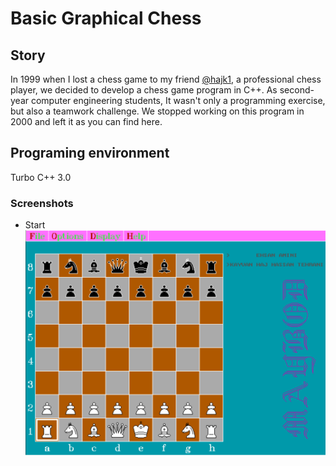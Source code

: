 # Basic Graphical Chess
## Story
In 1999 when I lost a chess game to my friend [@hajk1](https://github.com/hajk1), a professional chess player,  we decided to develop a chess game program in C++. As second-year computer engineering students, It wasn't only a programming exercise, but also a teamwork challenge. We stopped working on this program in 2000 and left it as you can find here. 
## Programing environment
Turbo C++ 3.0

### Screenshots
* Start
![Screenshots: Start](https://github.com/EhsanCode/basic_graphical_chess/blob/main/screenshots/screenshot_start.png?raw=true)
